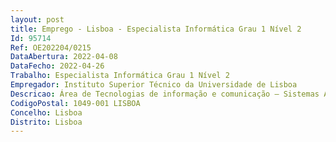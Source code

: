 ```yaml
--- 
layout: post
title: Emprego - Lisboa - Especialista Informática Grau 1 Nível 2
Id: 95714
Ref: OE202204/0215
DataAbertura: 2022-04-08
DataFecho: 2022-04-26
Trabalho: Especialista Informática Grau 1 Nível 2
Empregador: Instituto Superior Técnico da Universidade de Lisboa
Descricao: Área de Tecnologias de informação e comunicação – Sistemas Ao posto de trabalho a preencher correspondem as funções descritas no artigo 2.º da Portaria n.º 358 2002, de 3 de abril. O trabalhador recrutado desempenhará designadamente as seguintes funções a)	Administração e configuração avançada de sistemas operativos, nomeadamente nas vertentes de  autenticação (LDAP e Kerberos), gestão de configurações (Chef, Salt, Puppet e Ansible), criação de pacotes (rpm, deb e ebuild), backups, configuração de bcache e lvm, sistemas de armazenamento distribuído (CEPH, GlusterFS, OpenAFS e NFS b)	Administração de soluções avançadas de virtualização e de plataformas privadas de nuvem, em particular OpenStack c)	Conhecimentos avançados no âmbito de plataformas LMS (Learning Management System), em particular Open edX e Moodle d)	Suporte técnico de 2ª linha a utilizadores, através da utilização de ferramentas de e mail ticketing, chat, videoconferência e de assistência remota.
CodigoPostal: 1049-001 LISBOA
Concelho: Lisboa
Distrito: Lisboa
--- 
```

